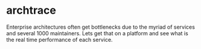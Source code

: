 # archtrace
Enterprise architectures often get bottlenecks due to the myriad of services and several 1000 maintainers. Lets get that on a platform and see what is the real time performance of each service.
